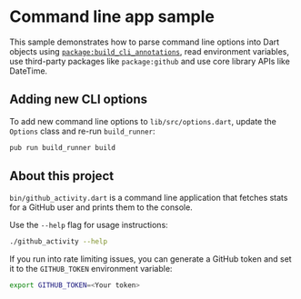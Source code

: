 # Command line app sample
This sample demonstrates how to parse command line options into Dart objects
using [`package:build_cli_annotations`][build-cli], read environment variables,
use third-party packages like `package:github` and use core library APIs like
DateTime.

## Adding new CLI options
To add new command line options to `lib/src/options.dart`, update the `Options`
class and re-run `build_runner`:

```bash
pub run build_runner build
```

## About this project
`bin/github_activity.dart` is a command line application that fetches stats for
a GitHub user and prints them to the console.

Use the `--help` flag for usage instructions:

```bash
./github_activity --help
```

If you run into rate limiting issues, you can generate a GitHub token and set it
to the `GITHUB_TOKEN` environment variable:

```bash
export GITHUB_TOKEN=<Your token>
```

[build-cli]: https://pub.dev/packages/build_cli_annotations
